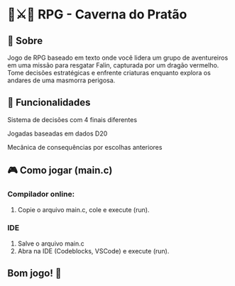 # 🐉⚔️🍛 RPG - Caverna do Pratão
## 📖 Sobre
Jogo de RPG baseado em texto onde você lidera um grupo de aventureiros em uma missão para resgatar Falin, capturada por um dragão vermelho. Tome decisões estratégicas e enfrente criaturas enquanto explora os andares de uma masmorra perigosa.

## 🧩 Funcionalidades
Sistema de decisões com 4 finais diferentes

Jogadas baseadas em dados D20

Mecânica de consequências por escolhas anteriores

## 🎮 Como jogar (main.c)
### Compilador online:
1. Copie o arquivo main.c, cole e execute (run).

### IDE
1. Salve o arquivo main.c
2. Abra na IDE (Codeblocks, VSCode) e execute (run).

## Bom jogo! 🚀
